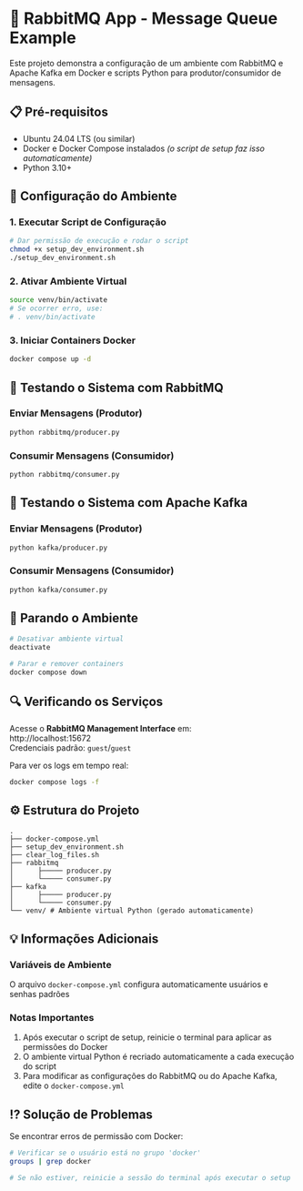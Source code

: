 # 🐇 RabbitMQ App - Message Queue Example

Este projeto demonstra a configuração de um ambiente com RabbitMQ e Apache Kafka em Docker e scripts Python para produtor/consumidor de mensagens.

## 📋 Pré-requisitos
- Ubuntu 24.04 LTS (ou similar)
- Docker e Docker Compose instalados *(o script de setup faz isso automaticamente)*
- Python 3.10+

## 🚀 Configuração do Ambiente

### 1. Executar Script de Configuração
```bash
# Dar permissão de execução e rodar o script
chmod +x setup_dev_environment.sh
./setup_dev_environment.sh
```

### 2. Ativar Ambiente Virtual
```bash
source venv/bin/activate
# Se ocorrer erro, use:
# . venv/bin/activate
```

### 3. Iniciar Containers Docker
```bash
docker compose up -d
```

## 🧪 Testando o Sistema com RabbitMQ

### Enviar Mensagens (Produtor)
```bash
python rabbitmq/producer.py
```

### Consumir Mensagens (Consumidor)
```bash
python rabbitmq/consumer.py
```

## 🧪 Testando o Sistema com Apache Kafka

### Enviar Mensagens (Produtor)
```bash
python kafka/producer.py
```

### Consumir Mensagens (Consumidor)
```bash
python kafka/consumer.py
```

## 🛑 Parando o Ambiente
```bash
# Desativar ambiente virtual
deactivate

# Parar e remover containers
docker compose down
```

## 🔍 Verificando os Serviços

Acesse o **RabbitMQ Management Interface** em:  
http://localhost:15672  
Credenciais padrão: `guest`/`guest`

Para ver os logs em tempo real:
```bash
docker compose logs -f
```

## ⚙️ Estrutura do Projeto
```
.
├── docker-compose.yml
├── setup_dev_environment.sh
├── clear_log_files.sh
├── rabbitmq
│      ├───── producer.py
│      └───── consumer.py
├── kafka
│      ├───── producer.py
│      └───── consumer.py
└── venv/ # Ambiente virtual Python (gerado automaticamente)
```

## 💡 Informações Adicionais

### Variáveis de Ambiente
O arquivo `docker-compose.yml` configura automaticamente usuários e senhas padrões

### Notas Importantes
1. Após executar o script de setup, reinicie o terminal para aplicar as permissões do Docker
2. O ambiente virtual Python é recriado automaticamente a cada execução do script
3. Para modificar as configurações do RabbitMQ ou do Apache Kafka, edite o `docker-compose.yml`

## ⁉️ Solução de Problemas
Se encontrar erros de permissão com Docker:
```bash
# Verificar se o usuário está no grupo 'docker'
groups | grep docker

# Se não estiver, reinicie a sessão do terminal após executar o setup
```
